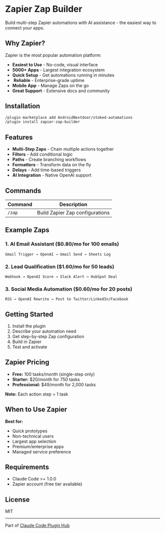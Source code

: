 # Zapier Zap Builder

Build multi-step Zapier automations with AI assistance - the easiest way to connect your apps.

## Why Zapier?

Zapier is the most popular automation platform:

-  **Easiest to Use** - No-code, visual interface
-  **5000+ Apps** - Largest integration ecosystem
-  **Quick Setup** - Get automations running in minutes
- ️ **Reliable** - Enterprise-grade uptime
-  **Mobile App** - Manage Zaps on the go
-  **Great Support** - Extensive docs and community

## Installation

```bash
/plugin marketplace add AndroidNextdoor/stoked-automations
/plugin install zapier-zap-builder
```

## Features

- **Multi-Step Zaps** - Chain multiple actions together
- **Filters** - Add conditional logic
- **Paths** - Create branching workflows
- **Formatters** - Transform data on the fly
- **Delays** - Add time-based triggers
- **AI Integration** - Native OpenAI support

## Commands

| Command | Description |
|---------|-------------|
| `/zap` | Build Zapier Zap configurations |

## Example Zaps

### 1. AI Email Assistant ($0.80/mo for 100 emails)
```
Gmail Trigger → OpenAI → Gmail Send → Sheets Log
```

### 2. Lead Qualification ($1.60/mo for 50 leads)
```
Webhook → OpenAI Score → Slack Alert → HubSpot Deal
```

### 3. Social Media Automation ($0.60/mo for 20 posts)
```
RSS → OpenAI Rewrite → Post to Twitter/LinkedIn/Facebook
```

## Getting Started

1. Install the plugin
2. Describe your automation need
3. Get step-by-step Zap configuration
4. Build in Zapier
5. Test and activate

## Zapier Pricing

- **Free:** 100 tasks/month (single-step only)
- **Starter:** $20/month for 750 tasks
- **Professional:** $49/month for 2,000 tasks

**Note:** Each action step = 1 task

## When to Use Zapier

**Best for:**
- Quick prototypes
- Non-technical users
- Largest app selection
- Premium/enterprise apps
- Managed service preference

## Requirements

- Claude Code >= 1.0.0
- Zapier account (free tier available)

## License

MIT

---

Part of [Claude Code Plugin Hub](https://github.com/AndroidNextdoor/stoked-automations)
